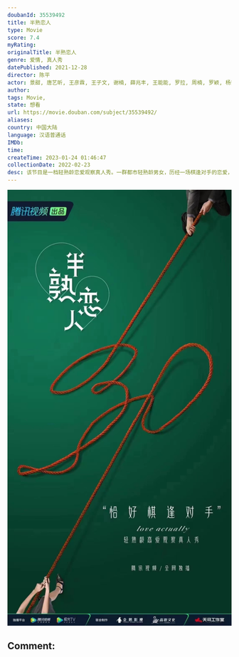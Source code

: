 ```yaml
---
doubanId: 35539492
title: 半熟恋人
type: Movie
score: 7.4
myRating: 
originalTitle: 半熟恋人
genre: 爱情, 真人秀
datePublished: 2021-12-28
director: 陈平
actor: 景甜, 唐艺昕, 王彦霖, 王子文, 谢楠, 薛兆丰, 王能能, 罗拉, 周楠, 罗颖, 杨梦婧, 黄瑞恩, 周锦舜, 俞悦, 王雨城, 周英俊, 童瑶, 王菊, 秦霄贤
author: 
tags: Movie, 
state: 想看
url: https://movie.douban.com/subject/35539492/
aliases: 
country: 中国大陆
language: 汉语普通话
IMDb: 
time: 
createTime: 2023-01-24 01:46:47
collectionDate: 2022-02-23
desc: 该节目是⼀档轻熟龄恋爱观察真人秀。一群都市轻熟龄男女，历经一场棋逢对手的恋爱，冲破试探与体面、理智与克制，以更成熟与纯粹的姿态面对人生半途之爱；同时，拥有不同阅历的艺人，将分享和表达他们在生活/情感/...
---
```


![image](assets/p2808055043.jpg)

Comment: 
---

